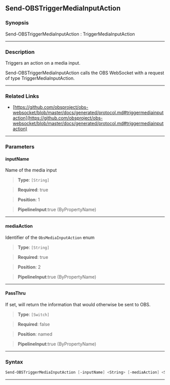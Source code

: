 Send-OBSTriggerMediaInputAction
-------------------------------
### Synopsis
Send-OBSTriggerMediaInputAction : TriggerMediaInputAction

---
### Description

Triggers an action on a media input.


Send-OBSTriggerMediaInputAction calls the OBS WebSocket with a request of type TriggerMediaInputAction.

---
### Related Links
* [https://github.com/obsproject/obs-websocket/blob/master/docs/generated/protocol.md#triggermediainputaction](https://github.com/obsproject/obs-websocket/blob/master/docs/generated/protocol.md#triggermediainputaction)



---
### Parameters
#### **inputName**

Name of the media input



> **Type**: ```[String]```

> **Required**: true

> **Position**: 1

> **PipelineInput**:true (ByPropertyName)



---
#### **mediaAction**

Identifier of the `ObsMediaInputAction` enum



> **Type**: ```[String]```

> **Required**: true

> **Position**: 2

> **PipelineInput**:true (ByPropertyName)



---
#### **PassThru**

If set, will return the information that would otherwise be sent to OBS.



> **Type**: ```[Switch]```

> **Required**: false

> **Position**: named

> **PipelineInput**:true (ByPropertyName)



---
### Syntax
```PowerShell
Send-OBSTriggerMediaInputAction [-inputName] <String> [-mediaAction] <String> [-PassThru] [<CommonParameters>]
```
---
